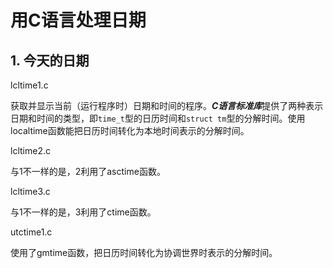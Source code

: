 # 用C语言处理日期

## 1. 今天的日期

lcltime1.c

获取并显示当前（运行程序时）日期和时间的程序。***C语言标准库***提供了两种表示日期和时间的类型，即`time_t`型的日历时间和`struct tm`型的分解时间。使用localtime函数能把日历时间转化为本地时间表示的分解时间。

lcltime2.c

与1不一样的是，2利用了asctime函数。

lcltime3.c

与1不一样的是，3利用了ctime函数。

utctime1.c

使用了gmtime函数，把日历时间转化为协调世界时表示的分解时间。


